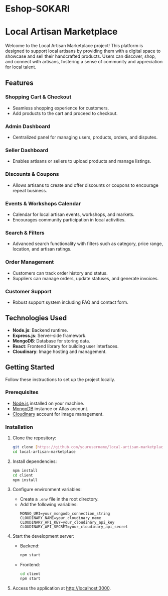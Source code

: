 # Eshop-SOKARI

# Local Artisan Marketplace

Welcome to the Local Artisan Marketplace project! This platform is designed to support local artisans by providing them with a digital space to showcase and sell their handcrafted products. Users can discover, shop, and connect with artisans, fostering a sense of community and appreciation for local talent.

## Features

### Shopping Cart & Checkout
- Seamless shopping experience for customers.
- Add products to the cart and proceed to checkout.

### Admin Dashboard
- Centralized panel for managing users, products, orders, and disputes.

### Seller Dashboard
- Enables artisans or sellers to upload products and manage listings.

### Discounts & Coupons
- Allows artisans to create and offer discounts or coupons to encourage repeat business.

### Events & Workshops Calendar
- Calendar for local artisan events, workshops, and markets.
- Encourages community participation in local activities.

### Search & Filters
- Advanced search functionality with filters such as category, price range, location, and artisan ratings.

### Order Management
- Customers can track order history and status.
- Suppliers can manage orders, update statuses, and generate invoices.

### Customer Support
- Robust support system including FAQ and contact form.

## Technologies Used

- **Node.js**: Backend runtime.
- **Express.js**: Server-side framework.
- **MongoDB**: Database for storing data.
- **React**: Frontend library for building user interfaces.
- **Cloudinary**: Image hosting and management.

## Getting Started

Follow these instructions to set up the project locally.

### Prerequisites
- [Node.js](https://nodejs.org/) installed on your machine.
- [MongoDB](https://www.mongodb.com/) instance or Atlas account.
- [Cloudinary](https://cloudinary.com/) account for image management.

### Installation

1. Clone the repository:
   ```bash
   git clone [https://github.com/yourusername/local-artisan-marketplace.git](https://github.com/madhawa99/Eshop-SOKARI.git)
   cd local-artisan-marketplace
   ```

2. Install dependencies:
   ```bash
   npm install
   cd client
   npm install
   ```

3. Configure environment variables:
   - Create a `.env` file in the root directory.
   - Add the following variables:
     ```
     MONGO_URI=your_mongodb_connection_string
     CLOUDINARY_NAME=your_cloudinary_name
     CLOUDINARY_API_KEY=your_cloudinary_api_key
     CLOUDINARY_API_SECRET=your_cloudinary_api_secret
     ```

4. Start the development server:
   - Backend:
     ```bash
     npm start
     ```
   - Frontend:
     ```bash
     cd client
     npm start
     ```

5. Access the application at [http://localhost:3000](http://localhost:3000).

